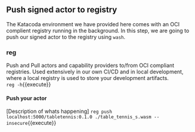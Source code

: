 ## Push signed actor to registry
The Katacoda environment we have provided here comes with an OCI complient registry running in the background.  In this step, we are going to push our signed actor to the registry using `wash`.

### reg
Push and Pull actors and capability providers to/from OCI compliant registries. Used extensively in our own CI/CD and in local development, where a local registry is used to store your development artifacts.  
`reg -h`{{execute}}


#### Push your actor
[Description of whats happening]
`reg push localhost:5000/tabletennis:0.1.0 ./table_tennis_s.wasm --insecure`{{execute}}
